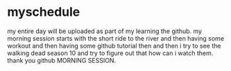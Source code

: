 # myschedule
my entire day will be uploaded as part of my learning the github.
my morning session starts with the short ride to the river and then having some workout and then having some github tutorial then and then i try to see the walking dead season 10 and try to figure out that how can i watch them.
thank you github
MORNING SESSION.
